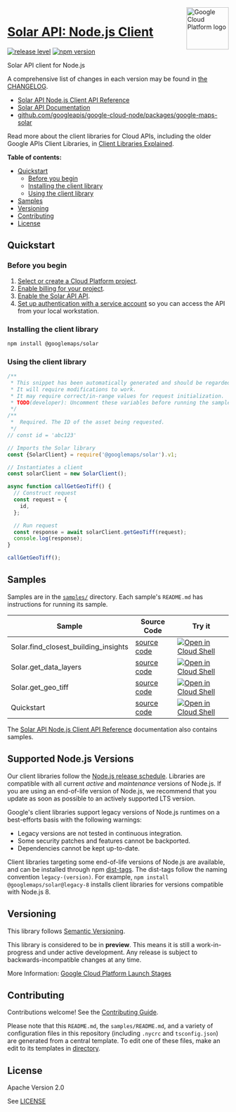 [//]: # 'This README.md file is auto-generated, all changes to this file will be lost.'
[//]: # 'To regenerate it, use `python -m synthtool`.'

<img src="https://avatars2.githubusercontent.com/u/2810941?v=3&s=96" alt="Google Cloud Platform logo" title="Google Cloud Platform" align="right" height="96" width="96"/>

# [Solar API: Node.js Client](https://github.com/googleapis/google-cloud-node/tree/main/packages/google-maps-solar)

[![release level](https://img.shields.io/badge/release%20level-preview-yellow.svg?style=flat)](https://cloud.google.com/terms/launch-stages)
[![npm version](https://img.shields.io/npm/v/@googlemaps/solar.svg)](https://www.npmjs.org/package/@googlemaps/solar)

Solar API client for Node.js

A comprehensive list of changes in each version may be found in
[the CHANGELOG](https://github.com/googleapis/google-cloud-node/tree/main/packages/google-maps-solar/CHANGELOG.md).

- [Solar API Node.js Client API Reference][client-docs]
- [Solar API Documentation][product-docs]
- [github.com/googleapis/google-cloud-node/packages/google-maps-solar](https://github.com/googleapis/google-cloud-node/tree/main/packages/google-maps-solar)

Read more about the client libraries for Cloud APIs, including the older
Google APIs Client Libraries, in [Client Libraries Explained][explained].

[explained]: https://cloud.google.com/apis/docs/client-libraries-explained

**Table of contents:**

- [Quickstart](#quickstart)
  - [Before you begin](#before-you-begin)
  - [Installing the client library](#installing-the-client-library)
  - [Using the client library](#using-the-client-library)
- [Samples](#samples)
- [Versioning](#versioning)
- [Contributing](#contributing)
- [License](#license)

## Quickstart

### Before you begin

1.  [Select or create a Cloud Platform project][projects].
1.  [Enable billing for your project][billing].
1.  [Enable the Solar API API][enable_api].
1.  [Set up authentication with a service account][auth] so you can access the
    API from your local workstation.

### Installing the client library

```bash
npm install @googlemaps/solar
```

### Using the client library

```javascript
/**
 * This snippet has been automatically generated and should be regarded as a code template only.
 * It will require modifications to work.
 * It may require correct/in-range values for request initialization.
 * TODO(developer): Uncomment these variables before running the sample.
 */
/**
 *  Required. The ID of the asset being requested.
 */
// const id = 'abc123'

// Imports the Solar library
const {SolarClient} = require('@googlemaps/solar').v1;

// Instantiates a client
const solarClient = new SolarClient();

async function callGetGeoTiff() {
  // Construct request
  const request = {
    id,
  };

  // Run request
  const response = await solarClient.getGeoTiff(request);
  console.log(response);
}

callGetGeoTiff();
```

## Samples

Samples are in the [`samples/`](https://github.com/googleapis/google-cloud-node/tree/main/packages/google-maps-solar/samples) directory. Each sample's `README.md` has instructions for running its sample.

| Sample                               | Source Code                                                                                                                                                      | Try it                                                                                                                                                                                                                                                                                                         |
| ------------------------------------ | ---------------------------------------------------------------------------------------------------------------------------------------------------------------- | -------------------------------------------------------------------------------------------------------------------------------------------------------------------------------------------------------------------------------------------------------------------------------------------------------------- |
| Solar.find_closest_building_insights | [source code](https://github.com/googleapis/google-cloud-node/blob/main/packages/google-maps-solar/samples/generated/v1/solar.find_closest_building_insights.js) | [![Open in Cloud Shell][shell_img]](https://console.cloud.google.com/cloudshell/open?git_repo=https://github.com/googleapis/google-cloud-node&page=editor&open_in_editor=packages/google-maps-solar/samples/generated/v1/solar.find_closest_building_insights.js,packages/google-maps-solar/samples/README.md) |
| Solar.get_data_layers                | [source code](https://github.com/googleapis/google-cloud-node/blob/main/packages/google-maps-solar/samples/generated/v1/solar.get_data_layers.js)                | [![Open in Cloud Shell][shell_img]](https://console.cloud.google.com/cloudshell/open?git_repo=https://github.com/googleapis/google-cloud-node&page=editor&open_in_editor=packages/google-maps-solar/samples/generated/v1/solar.get_data_layers.js,packages/google-maps-solar/samples/README.md)                |
| Solar.get_geo_tiff                   | [source code](https://github.com/googleapis/google-cloud-node/blob/main/packages/google-maps-solar/samples/generated/v1/solar.get_geo_tiff.js)                   | [![Open in Cloud Shell][shell_img]](https://console.cloud.google.com/cloudshell/open?git_repo=https://github.com/googleapis/google-cloud-node&page=editor&open_in_editor=packages/google-maps-solar/samples/generated/v1/solar.get_geo_tiff.js,packages/google-maps-solar/samples/README.md)                   |
| Quickstart                           | [source code](https://github.com/googleapis/google-cloud-node/blob/main/packages/google-maps-solar/samples/quickstart.js)                                        | [![Open in Cloud Shell][shell_img]](https://console.cloud.google.com/cloudshell/open?git_repo=https://github.com/googleapis/google-cloud-node&page=editor&open_in_editor=packages/google-maps-solar/samples/quickstart.js,packages/google-maps-solar/samples/README.md)                                        |

The [Solar API Node.js Client API Reference][client-docs] documentation
also contains samples.

## Supported Node.js Versions

Our client libraries follow the [Node.js release schedule](https://github.com/nodejs/release#release-schedule).
Libraries are compatible with all current _active_ and _maintenance_ versions of
Node.js.
If you are using an end-of-life version of Node.js, we recommend that you update
as soon as possible to an actively supported LTS version.

Google's client libraries support legacy versions of Node.js runtimes on a
best-efforts basis with the following warnings:

- Legacy versions are not tested in continuous integration.
- Some security patches and features cannot be backported.
- Dependencies cannot be kept up-to-date.

Client libraries targeting some end-of-life versions of Node.js are available, and
can be installed through npm [dist-tags](https://docs.npmjs.com/cli/dist-tag).
The dist-tags follow the naming convention `legacy-(version)`.
For example, `npm install @googlemaps/solar@legacy-8` installs client libraries
for versions compatible with Node.js 8.

## Versioning

This library follows [Semantic Versioning](http://semver.org/).

This library is considered to be in **preview**. This means it is still a
work-in-progress and under active development. Any release is subject to
backwards-incompatible changes at any time.

More Information: [Google Cloud Platform Launch Stages][launch_stages]

[launch_stages]: https://cloud.google.com/terms/launch-stages

## Contributing

Contributions welcome! See the [Contributing Guide](https://github.com/googleapis/google-cloud-node/blob/main/CONTRIBUTING.md).

Please note that this `README.md`, the `samples/README.md`,
and a variety of configuration files in this repository (including `.nycrc` and `tsconfig.json`)
are generated from a central template. To edit one of these files, make an edit
to its templates in
[directory](https://github.com/googleapis/synthtool).

## License

Apache Version 2.0

See [LICENSE](https://github.com/googleapis/google-cloud-node/blob/main/LICENSE)

[client-docs]: https://cloud.google.com/nodejs/docs/reference/solar/latest
[product-docs]: https://developers.google.com/maps/documentation/solar/overview
[shell_img]: https://gstatic.com/cloudssh/images/open-btn.png
[projects]: https://console.cloud.google.com/project
[billing]: https://support.google.com/cloud/answer/6293499#enable-billing
[enable_api]: https://console.cloud.google.com/flows/enableapi?apiid=solar.googleapis.com
[auth]: https://cloud.google.com/docs/authentication/getting-started
